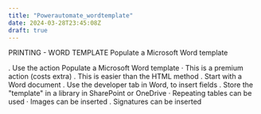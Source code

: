 ```yaml
---
title: "Powerautomate_wordtemplate"
date: 2024-03-28T23:45:08Z
draft: true
---
```


PRINTING - WORD TEMPLATE
Populate a Microsoft Word template

. Use the action Populate a Microsoft
Word template
· This is a premium action (costs extra)
. This is easier than the HTML method
. Start with a Word document
. Use the developer tab in Word, to
insert fields
. Store the "template" in a library in
SharePoint or OneDrive
· Repeating tables can be used
· Images can be inserted
. Signatures can be inserted

